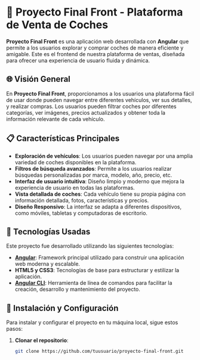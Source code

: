 
# 🚗 **Proyecto Final Front - Plataforma de Venta de Coches**

**Proyecto Final Front** es una aplicación web desarrollada con **Angular** que permite a los usuarios explorar y comprar coches de manera eficiente y amigable. Este es el frontend de nuestra plataforma de ventas, diseñada para ofrecer una experiencia de usuario fluida y dinámica.

## 🌐 **Visión General**

En **Proyecto Final Front**, proporcionamos a los usuarios una plataforma fácil de usar donde pueden navegar entre diferentes vehículos, ver sus detalles, y realizar compras. Los usuarios pueden filtrar coches por diferentes categorías, ver imágenes, precios actualizados y obtener toda la información relevante de cada vehículo.

## 📋 **Características Principales**

- **Exploración de vehículos**: Los usuarios pueden navegar por una amplia variedad de coches disponibles en la plataforma.
- **Filtros de búsqueda avanzados**: Permite a los usuarios realizar búsquedas personalizadas por marca, modelo, año, precio, etc.
- **Interfaz de usuario intuitiva**: Diseño limpio y moderno que mejora la experiencia de usuario en todas las plataformas.
- **Vista detallada de coches**: Cada vehículo tiene su propia página con información detallada, fotos, características y precios.
- **Diseño Responsivo**: La interfaz se adapta a diferentes dispositivos, como móviles, tabletas y computadoras de escritorio.
  
## 🚀 **Tecnologías Usadas**

Este proyecto fue desarrollado utilizando las siguientes tecnologías:

- **[Angular](https://angular.io/)**: Framework principal utilizado para construir una aplicación web moderna y escalable.
- **HTML5 y CSS3**: Tecnologías de base para estructurar y estilizar la aplicación.
- **[Angular CLI](https://angular.io/cli)**: Herramienta de línea de comandos para facilitar la creación, desarrollo y mantenimiento del proyecto.
  
## 🔧 **Instalación y Configuración**

Para instalar y configurar el proyecto en tu máquina local, sigue estos pasos:

1. **Clonar el repositorio**:
   ```bash
   git clone https://github.com/tuusuario/proyecto-final-front.git
